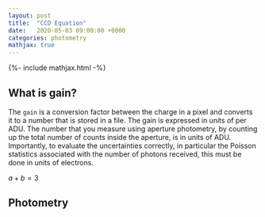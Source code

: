 ```yaml
---
layout: post
title:  "CCD Equation"
date:   2020-05-03 09:00:00 +0000
categories: photometry
mathjax: true
---
```

{%- include mathjax.html -%}

## What is gain?

The `gain` is a conversion factor between the charge in a pixel and converts it to a number that is stored in a file.  The gain is expressed in units of  per ADU.  The number that you measure using aperture photometry, by counting up the total number of counts inside the aperture, is in units of ADU.
Importantly, to evaluate the uncertainties correctly, in particular the Poisson statistics associated with the number of photons received, this must be done in units of electrons.


$a + b = 3$

## Photometry

